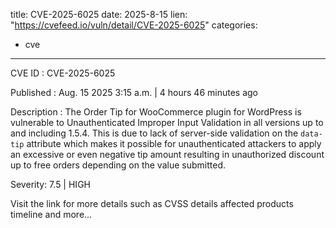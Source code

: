  
title: CVE-2025-6025
date: 2025-8-15
lien: "https://cvefeed.io/vuln/detail/CVE-2025-6025"
categories:
  - cve
---

CVE ID : CVE-2025-6025

Published :  Aug. 15
2025
3:15 a.m. | 4 hours
46 minutes ago

Description : The Order Tip for WooCommerce plugin for WordPress is vulnerable to Unauthenticated Improper Input Validation in all versions up to
and including
1.5.4. This is due to lack of server-side validation on the `data-tip` attribute
which makes it possible for unauthenticated attackers to apply an excessive or even negative tip amount
resulting in unauthorized discount up to free orders depending on the value submitted.

Severity: 7.5 | HIGH

Visit the link for more details
such as CVSS details
affected products
timeline
and more...
